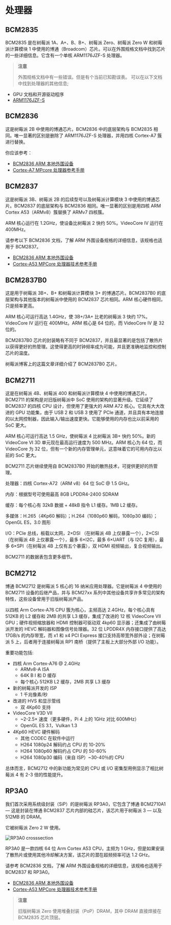 # 处理器


## BCM2835

BCM2835 是在树莓派 1A、A+、B、B+、树莓派 Zero、树莓派 Zero W 和树莓派计算模块 1 中使用的博通（Broadcom）芯片。可以在外围规格文档中找到芯片的一些详细信息。它含有一个单核 ARM1176JZF-S 处理器。

>**注意**
>
> 外围规格文档中有一些错误。但是有个当前已知勘误表。
可以在以下文档中找到处理器的其他信息;

* GPU 文档和开源驱动程序
* [ARM1176JZF-S](https://developer.arm.com/documentation/ddi0301)

## BCM2836

这是树莓派 2B 中使用的博通芯片。BCM2836 中的底层架构与 BCM2835 相同。唯一显著的区别是删除了 ARM1176JZF-S 处理器，并用四核 Cortex-A7 簇进行替换。

你应该参考：

* [BCM2836 ARM 本地外围设备](https://datasheets.raspberrypi.com/bcm2836/bcm2836-peripherals.pdf)
* [Cortex-A7 MPcore 处理器参考手册](http://infocenter.arm.com/help/index.jsp?topic=/com.arm.doc.ddi0464f/index.html)

## BCM2837

这是树莓派 3B、树莓派 2B 的后续型号以及树莓派计算模块 3 中使用的博通芯片。BCM2837 的底层架构与 BCM2836 相同。唯一显著的区别是用四核 ARM Cortex A53（ARMv8）簇替换了 ARMv7 四核簇。

ARM 核心运行在 1.2GHz，使设备比树莓派 2 快约 50%。VideoCore IV 运行在 400MHz。

请参考以下 BCM2836 文档，了解 ARM 外围设备规格的详细信息，该规格也适用于 BCM2837。

* [BCM2836 ARM 本地外围设备](https://datasheets.raspberrypi.com/bcm2836/bcm2836-peripherals.pdf)
* [Cortex-A53 MPCore 处理器技术参考手册](https://developer.arm.com/documentation/ddi0500/latest/)

## BCM2837B0

这是用于树莓派 3B+、B+ 和树莓派计算模块 3+ 的博通芯片。BCM2837B0 的底层架构与其他版本的树莓派中使用的 BCM2837 芯片相同。ARM 核心硬件相同，只是频率更高。

ARM 核心可运行高达 1.4GHz，使 3B+/3A+ 比老的树莓派 3 快约 17%。VideoCore IV 运行在 400MHz。ARM 核心是 64 位的，而 VideoCore IV 是 32 位的。

BCM2837B0 芯片的封装略有不同于 BCM2837，并且最显著的是包括了散热片以获得更好的热管理。这使得更高的时钟频率成为可能，并且更准确地监控和控制芯片的温度。

树莓派博客上的这篇文章详细介绍了 BCM2837B0 芯片。

## BCM2711

这是在树莓派 4B、树莓派 400 和树莓派计算模块 4 中使用的博通芯片。BCM2711 的架构是对旧版树莓派中 SoC 使用的架构的显著升级。它延续了 BCM2837 的四核 CPU 设计，但使用了更强大的 ARM A72 核心。它具有大大改进的 GPU 功能集，由于 USB 2 和 USB 3 使用了 PCIe 通道，并且具有本地连接的以太网控制器，因此输入/输出速度更快。它能够使用的内存也比以前采用的 SoC 更大。

ARM 核心可运行高达 1.5 GHz，使树莓派 4 比树莓派 3B+ 快约 50%。新的 VideoCore VI 3D 单元现在最高运行速度为 500 MHz。ARM 核心为 64 位，而 VideoCore 为 32 位，但有一个新的内存管理单元，这意味着它的可用内存比以前的 SoC 更大。

BCM2711 芯片继续使用自 BCM2837B0 开始的散热技术，可提供更好的热管理。

处理器：四核 Cortex-A72（ARM v8）64 位 SoC @ 1.5 GHz。

内存：根据型号可使用最高 8GB LPDDR4-2400 SDRAM

缓存：每个核心有 32kB 数据 + 48kB 指令 L1 缓存。1MB L2 缓存。

多媒体：H.265（4Kp60 解码）；H.264（1080p60 解码，1080p30 编码）；OpenGL ES，3.0 图形

I/O：PCIe 总线，板载以太网，2×DSI （在树莓派 4B 上仅暴露一个），2×CSI（在树莓派 4B 上仅暴露一个），最多 6×I2C，最多 6×UART（与 I2C 复用），最多 6×SPI（在树莓派 4B 上仅有五个暴露），双 HDMI 视频输出，复合视频输出。

BCM2711 的数据表包含更多细节。

## BCM2712

博通 BCM2712 是树莓派 5 核心的 16 纳米应用处理器。它是树莓派 4 中使用的 BCM2711 设备的后继产品，并与 BCM27xx 系列中其他设备共享许多常见的架构特性，这些设备曾用于旧版树莓派产品。

以四核 Arm Cortex-A76 CPU 簇为核心，主频高达 2.4GHz，每个核心具有 512KB 的 L2 缓存和 2MB 的共享 L3 缓存，集成了改进的 12 核 VideoCore VII GPU；硬件视频缩放器和 HDMI 控制器可驱动双 4kp60 显示器；还集成了由树莓派开发的 HEVC 解码器和图像信号处理器。32 位 LPDDR4X 内存接口提供了高达 17GB/s 的内存带宽，而 x1 和 x4 PCI Express 接口支持高带宽外部外设；在树莓派 5 上，后者用于连接树莓派 RP1 南桥（提供了主板上大部分外部 I/O 功能）。

重要功能包括:

* 四核 Arm Cortex-A76 @ 2.4GHz
  * ARMv8-A ISA
  * 64K B I 和 D 缓存
  * 每个核心 512KB L2 缓存，2MB 共享 L3 缓存
* 新的树莓派开发的 ISP
  * 1 千兆像素/秒
* 改进的 HVS 和显示管线
  * 双 4Kp60 支持
* VideoCore V3D VII
  * ~2-2.5× 速度（更多硬件，Pi 4 上的 1GHz 对比 600MHz）
  * OpenGL ES 3.1，Vulkan 1.3
* 4Kp60 HEVC 硬件解码
  * 其他 CODEC 在软件中运行
  * H264 1080p24 解码约占 CPU 的 10-20%
  * H264 1080p60 解码约占 CPU 的 50-60%
  * H264 1080p30 编码（来自 ISP）~30-40％的 CPU

总体而言，BCM2712 中的新功能为常见的 CPU 或 I/O 密集型用例显示了相比树莓派 4 有 2-3 倍的性能提升。

## RP3A0

我们首次采用系统级封装（SiP）的是树莓派 RP3A0，它包含了博通 BCM2710A1 — 这是封装在博通 BCM2837 芯片内部的硅芯片，该芯片用于树莓派 3 — 以及 512MB 的 DRAM。

它被树莓派 Zero 2 W 使用。

![RP3A0 crosssection](https://www.raspberrypi.com/documentation/computers/images/RP3A0-crosssection.png)

RP3A0 是一款四核 64 位 Arm Cortex A53 CPU，主频为 1 GHz，但是如果安装了散热片或使用其他冷却解决方案，该芯片的潜在超频频率可达 1.2 GHz。

请参考 BCM2836 文档，了解 ARM 外围设备规格的详细信息，该规格也适用于 BCM2837 和 RP3A0。

* [BCM2836 ARM 本地外围设备](https://datasheets.raspberrypi.com/bcm2836/bcm2836-peripherals.pdf)
* [Cortex-A53 MPCore 处理器技术参考手册](https://developer.arm.com/documentation/ddi0500/latest/)

>**注意**
>
> 旧版树莓派 Zero 使用堆叠封装（PoP）DRAM，其中 DRAM 直接焊接在 BCM2835 芯片顶层。
